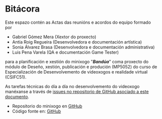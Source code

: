 # Bitácora

Este espazo contén as Actas das reunións e acordos do equipo formado por

- Gabriel Gómez Mera (Xextor do proxecto)
- Antía Roig Regueira (Desenvolvedora e documentación artística)
- Sonia Álvarez Brasa (Desenvolvedora e documentación administrativa)
- Luis Pena Varela (QA e documentación Game Tester)

para a planificación e xestión do minixogo "**_Bandúa_**" coma proxecto do módulo de Deseño, xestión, publicación e produción (MP5052) do curso de Especialización de Desenvolvemento de videoxogos e realidade virtual (CSIFC51).

As tarefas técnicas do día a día no desenvolvemento do videoxogo manéxanse a través de [issues no repositorio de GitHub asociado a este documento](https://github.com/Gommegab/Dxpp-2/issues).  

- Repositorio do minixogo en [GitHub](https://github.com/Gommegab/Dxpp-2)
- Código fonte en: [GitHub](https://github.com/SoniaPria/DXPP-2-Actas)  
